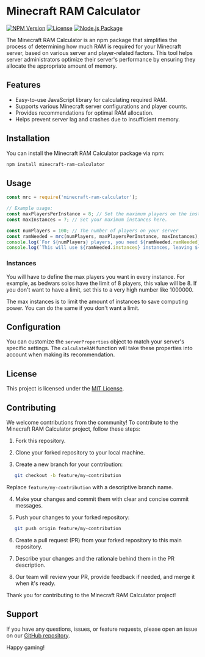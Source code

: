 # Minecraft RAM Calculator

[![NPM Version](https://img.shields.io/npm/v/minecraft-ram-calculator.svg)](https://www.npmjs.com/package/minecraft-ram-calculator)
[![License](https://img.shields.io/github/license/joanferrecid098/minecraft-ram-calculator)](https://github.com/joanferrecid098/minecraft-ram-calculator/blob/main/LICENSE)
[![Node.js Package](https://github.com/joanferrecid098/minecraft-ram-calculator/actions/workflows/npm-publish.yml/badge.svg)](https://github.com/joanferrecid098/minecraft-ram-calculator/actions/workflows/npm-publish.yml)

The Minecraft RAM Calculator is an npm package that simplifies the process of determining how much RAM is required for your Minecraft server, based on various server and player-related factors. This tool helps server administrators optimize their server's performance by ensuring they allocate the appropriate amount of memory.

## Features

- Easy-to-use JavaScript library for calculating required RAM.
- Supports various Minecraft server configurations and player counts.
- Provides recommendations for optimal RAM allocation.
- Helps prevent server lag and crashes due to insufficient memory.

## Installation

You can install the Minecraft RAM Calculator package via npm:

```bash
npm install minecraft-ram-calculator
```

## Usage

```javascript
const mrc = require('minecraft-ram-calculator');

// Example usage:
const maxPlayersPerInstance = 8; // Set the maximum players on the instance
const maxInstances = 7; // Set your maximum instances here.

const numPlayers = 100; // The number of players on your server
const ramNeeded = mrc(numPlayers, maxPlayersPerInstance, maxInstances);
console.log(`For ${numPlayers} players, you need ${ramNeeded.ramNeeded} GB RAM.`);
console.log(`This will use ${ramNeeded.instances} instances, leaving ${ramNeeded.playersLeftOut} players left out.`);
```

### Instances

You will have to define the max players you want in every instance. For example, as bedwars solos have the limit of 8 players, this value will be 8.
If you don't want to have a limit, set this to a very high number like 1000000.

The max instances is to limit the amount of instances to save computing power. You can do the same if you don't want a limit.

## Configuration

You can customize the `serverProperties` object to match your server's specific settings. The `calculateRAM` function will take these properties into account when making its recommendation.

## License

This project is licensed under the [MIT License](LICENSE).

## Contributing

We welcome contributions from the community! To contribute to the Minecraft RAM Calculator project, follow these steps:

1. Fork this repository.

2. Clone your forked repository to your local machine.

3. Create a new branch for your contribution:

```bash
   git checkout -b feature/my-contribution
```

Replace `feature/my-contribution` with a descriptive branch name.

4. Make your changes and commit them with clear and concise commit messages.

5. Push your changes to your forked repository:

```bash
   git push origin feature/my-contribution
```

6. Create a pull request (PR) from your forked repository to this main repository.

7. Describe your changes and the rationale behind them in the PR description.

8. Our team will review your PR, provide feedback if needed, and merge it when it's ready.

Thank you for contributing to the Minecraft RAM Calculator project!

## Support

If you have any questions, issues, or feature requests, please open an issue on our [GitHub repository](https://github.com/joanferrecid098/minecraft-ram-calculator).

Happy gaming!
